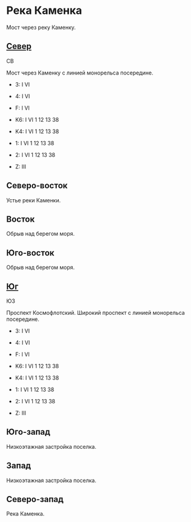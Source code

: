 # Река Каменка

Мост через реку Каменку.

## [Север](./10600020.md)

СВ

Мост через Каменку с линией монорельса посередине.

* 3:    I   VI
* 4:    I   VI
* F:    I   VI

* K6:   I   VI
        1   12  13  38
* K4:   I   VI
        1   12  13  38
* 1:    I   VI
        1   12  13  38
* 2:    I   VI
        1   12  13  38

* Z:    III

## Северо-восток

Устье реки Каменки.

## Восток

Обрыв над берегом моря.

## Юго-восток

Обрыв над берегом моря.

## [Юг](./10600030.md)

ЮЗ

Проспект Космофлотский.
Широкий проспект с линией монорельса посередине.

* 3:    I   VI
* 4:    I   VI
* F:    I   VI

* K6:   I   VI
        1   12  13  38
* K4:   I   VI
        1   12  13  38
* 1:    I   VI
        1   12  13  38
* 2:    I   VI
        1   12  13  38

* Z:    III

## Юго-запад

Низкоэтажная застройка поселка.

## Запад

Низкоэтажная застройка поселка.

## Северо-запад

Река Каменка.
